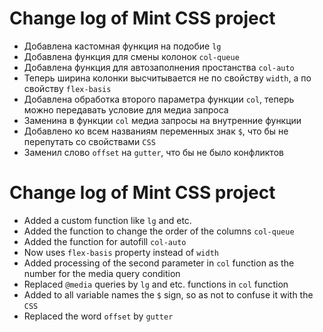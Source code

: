 # Change log of Mint CSS project
- Добавлена кастомная функция на подобие `lg`
- Добавлена функция для смены колонок `col-queue`
- Добавлена функция для автозаполнения простанства `col-auto`
- Теперь ширина колонки высчитывается не по свойству `width`, а по свойству `flex-basis`
- Добавлена обработка второго параметра функции `col`, теперь можно передавать условие для медиа запроса
- Заменина в функции `col` медиа запросы на внутренние функции
- Добавлено ко всем названиям переменных знак `$`, что бы не перепутать со свойствами `CSS`
- Заменил слово `offset` на `gutter`, что бы не было конфликтов

# Change log of Mint CSS project
- Added a custom function like `lg` and etc.
- Added the function to change the order of the columns `col-queue`
- Added the function for autofill `col-auto`
- Now uses `flex-basis` property instead of `width`
- Added processing of the second parameter in `col` function as the number for the media query condition
- Replaced `@media` queries by `lg` and etc. functions in `col` function
- Added to all variable names the `$` sign, so as not to confuse it with the `CSS`
- Replaced the word `offset` by `gutter`